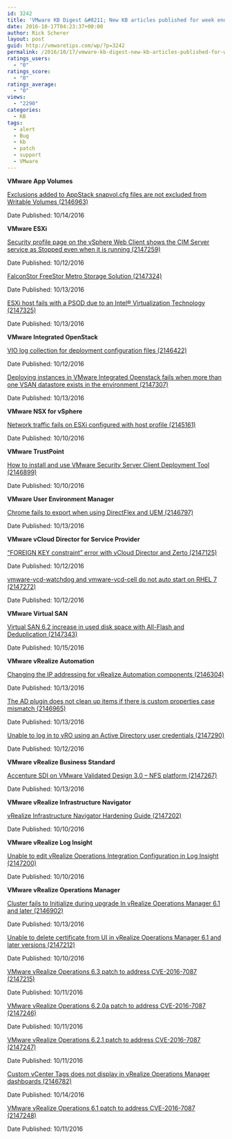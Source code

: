 ```yaml
---
id: 3242
title: 'VMware KB Digest &#8211; New KB articles published for week ending 10/15/16'
date: 2016-10-17T04:23:37+00:00
author: Rick Scherer
layout: post
guid: http://vmwaretips.com/wp/?p=3242
permalink: /2016/10/17/vmware-kb-digest-new-kb-articles-published-for-week-ending-101516/
ratings_users:
  - "0"
ratings_score:
  - "0"
ratings_average:
  - "0"
views:
  - "2290"
categories:
  - KB
tags:
  - alert
  - Bug
  - kb
  - patch
  - support
  - VMware
---
```

**VMware App Volumes**
  
[Exclusions added to AppStack snapvol.cfg files are not excluded from Writable Volumes (2146963)](http://bit.ly/2dVxs8m)
  
Date Published: 10/14/2016

**VMware ESXi**
  
[Security profile page on the vSphere Web Client shows the CIM Server service as Stopped even when it is running (2147259)](http://bit.ly/2dhWhgA)
  
Date Published: 10/12/2016
  
[FalconStor FreeStor Metro Storage Solution (2147324)](http://bit.ly/2dVySiX)
  
Date Published: 10/13/2016
  
[ESXi host fails with a PSOD due to an Intel® Virtualization Technology (2147325)](http://bit.ly/2dhSmRb)
  
Date Published: 10/13/2016

<!--more-->

**VMware Integrated OpenStack**
  
[VIO log collection for deployment configuration files (2146422)](http://bit.ly/2dVyst7)
  
Date Published: 10/12/2016
  
[Deploying instances in VMware Integrated Openstack fails when more than one VSAN datastore exists in the environment (2147307)](http://bit.ly/2dhRADx)
  
Date Published: 10/13/2016

**VMware NSX for vSphere**
  
[Network traffic fails on ESXi configured with host profile (2145161)](http://bit.ly/2dVx1e8)
  
Date Published: 10/10/2016

**VMware TrustPoint**
  
[How to install and use VMware Security Server Client Deployment Tool (2146899)](http://bit.ly/2dhRCeD)
  
Date Published: 10/10/2016

**VMware User Environment Manager**
  
[Chrome fails to export when using DirectFlex and UEM (2146797)](http://bit.ly/2dVxOM2)
  
Date Published: 10/13/2016

**VMware vCloud Director for Service Provider**
  
[“FOREIGN KEY constraint” error with vCloud Director and Zerto (2147125)](http://bit.ly/2dhPx2s)
  
Date Published: 10/12/2016
  
[vmware-vcd-watchdog and vmware-vcd-cell do not auto start on RHEL 7 (2147272)](http://bit.ly/2dVza9u)
  
Date Published: 10/12/2016

**VMware Virtual SAN**
  
[Virtual SAN 6.2 increase in used disk space with All-Flash and Deduplication (2147343)](http://bit.ly/2dhTKmO)
  
Date Published: 10/15/2016

**VMware vRealize Automation**
  
[Changing the IP addressing for vRealize Automation components (2146304)](http://bit.ly/2dVvMM4)
  
Date Published: 10/13/2016
  
[The AD plugin does not clean up items if there is custom properties case mismatch (2146965)](http://bit.ly/2dhSS1t)
  
Date Published: 10/13/2016
  
[Unable to log in to vRO using an Active Directory user credentials (2147290)](http://bit.ly/2dVza9Q)
  
Date Published: 10/12/2016

**VMware vRealize Business Standard**
  
[Accenture SDI on VMware Validated Design 3.0 – NFS platform (2147267)](http://bit.ly/2dhRL1E)
  
Date Published: 10/13/2016

**VMware vRealize Infrastructure Navigator** 
  
[vRealize Infrastructure Navigator Hardening Guide (2147202)](http://bit.ly/2dVwzN5)
  
Date Published: 10/10/2016

**VMware vRealize Log Insight**
  
[Unable to edit vRealize Operations Integration Configuration in Log Insight (2147200)](http://bit.ly/2dhQKH5)
  
Date Published: 10/10/2016

**VMware vRealize Operations Manager**
  
[Cluster fails to Initialize during upgrade In vRealize Operations Manager 6.1 and later (2146902)](http://bit.ly/2dVzqFT)
  
Date Published: 10/13/2016
  
[Unable to delete certificate from UI in vRealize Operations Manager 6.1 and later versions (2147212)](http://bit.ly/2dhSyQq)
  
Date Published: 10/10/2016
  
[VMware vRealize Operations 6.3 patch to address CVE-2016-7087 (2147215)](http://bit.ly/2dVxSvh)
  
Date Published: 10/11/2016
  
[VMware vRealize Operations 6.2.0a patch to address CVE-2016-7087 (2147246)](http://bit.ly/2dhQCHt)
  
Date Published: 10/11/2016
  
[VMware vRealize Operations 6.2.1 patch to address CVE-2016-7087 (2147247)](http://bit.ly/2dVxU6i)
  
Date Published: 10/11/2016
  
[Custom vCenter Tags does not display in vRealize Operations Manager dashboards (2146782)](http://bit.ly/2dhQ8Bq)
  
Date Published: 10/14/2016
  
[VMware vRealize Operations 6.1 patch to address CVE-2016-7087 (2147248)](http://bit.ly/2dVw9pP)
  
Date Published: 10/11/2016